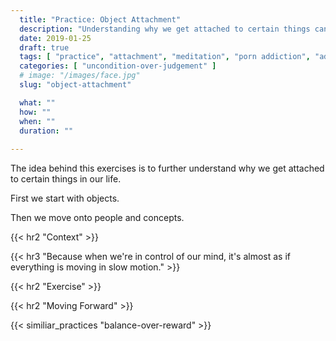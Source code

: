 ```yaml
---
  title: "Practice: Object Attachment"
  description: "Understanding why we get attached to certain things can help us better understand what our brain does when we get attached."
  date: 2019-01-25
  draft: true
  tags: [ "practice", "attachment", "meditation", "porn addiction", "addiction", "awareness", "awareness exercises", "perspective", "nofap", "neverfap", "neverfap deluxe" ]
  categories: [ "uncondition-over-judgement" ]
  # image: "/images/face.jpg"
  slug: "object-attachment"

  what: ""
  how: ""
  when: ""
  duration: ""
  
---
```


The idea behind this exercises is to further understand why we get attached to certain things in our life.

First we start with objects. 

Then we move onto people and concepts. 




{{< hr2 "Context" >}}


{{< hr3 "Because when we're in control of our mind, it's almost as if everything is moving in slow motion." >}}


{{< hr2 "Exercise" >}}



{{< hr2 "Moving Forward" >}}

 

{{< similiar_practices "balance-over-reward" >}}


<!-- 
{{< hr2 "Additional Resources" >}}  -->

<!-- maybe link to other  -->

